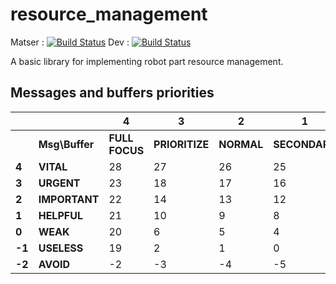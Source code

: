 # resource_management

Matser : [![Build Status](https://gitlab.com/laas-hri/resource_management/badges/master/pipeline.svg)](https://gitlab.com/laas-hri/resource_management/commits/master) Dev : [![Build Status](https://gitlab.com/laas-hri/resource_management/badges/dev/pipeline.svg)](https://gitlab.com/laas-hri/resource_management/commits/dev)

A basic library for implementing robot part resource management.


## Messages and buffers priorities

|          |              | 4            | 3            | 2           | 1           | 0           | -1          |
|----------|--------------|--------------|--------------|-------------|-------------|-------------|-------------|
|          |**Msg\Buffer**|**FULL FOCUS**|**PRIORITIZE**| **NORMAL**  |**SECONDARY**| **IGNORE**  | **INHIBIT** |
| **4**    |**VITAL**     | 28           | 27           | 26          | 25          | 24          | :x:         |
| **3**    |**URGENT**    | 23           | 18           | 17          | 16          | 15          | :x:         |
| **2**    |**IMPORTANT** | 22           | 14           | 13          | 12          | 11          | :x:         |
| **1**    |**HELPFUL**   | 21           | 10           | 9           | 8           | 7           | :x:         |
| **0**    |**WEAK**      | 20           | 6            | 5           | 4           | 3           | :x:         |
| **-1**   |**USELESS**   | 19           | 2            | 1           | 0           | -1          | :x:         |
| **-2**   |**AVOID**     | -2           | -3           | -4          | -5          | -6          | :x:         |
